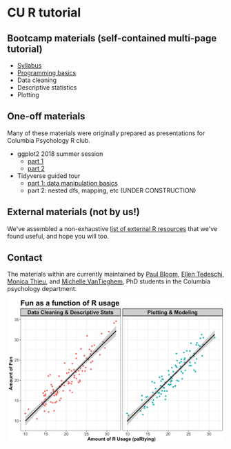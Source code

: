 # CU R tutorial

## Bootcamp materials (self-contained multi-page tutorial)

* [Syllabus](syllabus.html)
* [Programming basics](programming/programming-basics.html)
* Data cleaning
* Descriptive statistics
* Plotting

## One-off materials

Many of these materials were originally prepared as presentations for Columbia Psychology R club.

* ggplot2 2018 summer session
  + [part 1](ggplot/Summer2018/ggplot_summer2018_part1.html)
  + [part 2](ggplot/Summer2018/ggplot_summer2018_part2.html)
* Tidyverse guided tour
  + [part 1: data manipulation basics](tidyverse_guide/tidyguide_1.html)
  + part 2: nested dfs, mapping, etc (UNDER CONSTRUCTION)

## External materials (not by us!)

We've assembled a non-exhaustive [list of external R resources](Resources/useful_websites.html) that we've found useful, and hope you will too.

## Contact

The materials within are currently maintained by [Paul Bloom](https://github.com/pab2163), [Ellen Tedeschi](https://github.com/etedeschi), [Monica Thieu](https://github.com/monicathieu), and [Michelle VanTieghem](https://github.com/mvantieghem), PhD students in the Columbia psychology department. 


![plotting is fun!](resources/funplot.png)